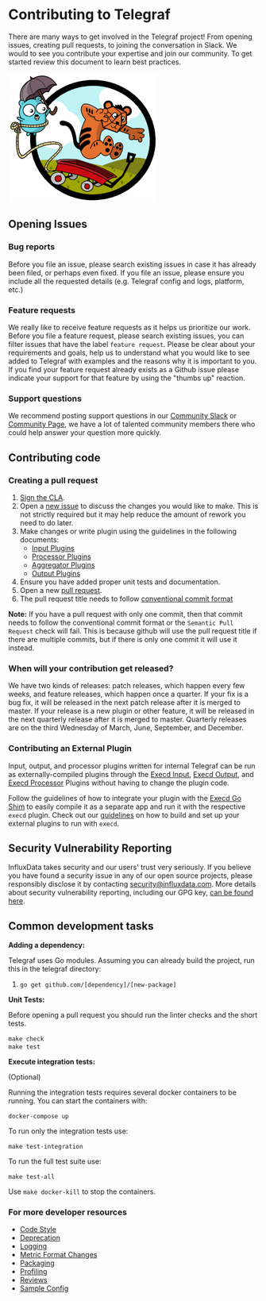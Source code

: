 # Contributing to Telegraf

There are many ways to get involved in the Telegraf project! From opening issues, creating pull requests, to joining the conversation in Slack. We would to see you contribute your expertise and join our community. To get started review this document to learn best practices.

![tiger](assets/GopherAndTiger.png "tiger")

## Opening Issues

### Bug reports

Before you file an issue, please search existing issues in case it has already been filed, or perhaps even fixed. If you file an issue, please ensure you include all the requested details (e.g. Telegraf config and logs, platform, etc.)

### Feature requests

We really like to receive feature requests as it helps us prioritize our work. Before you file a feature request, please search existing issues, you can filter issues that have the label `feature request`. Please be clear about your requirements and goals, help us to understand what you would like to see added to Telegraf with examples and the reasons why it is important to you. If you find your feature request already exists as a Github issue please indicate your support for that feature by using the "thumbs up" reaction.

### Support questions

We recommend posting support questions in our [Community Slack](https://influxdata.com/slack) or [Community Page](https://community.influxdata.com/), we have a lot of talented community members there who could help answer your question more quickly.

## Contributing code

### Creating a pull request

1. [Sign the CLA][cla].
2. Open a [new issue][] to discuss the changes you would like to make.  This is
   not strictly required but it may help reduce the amount of rework you need
   to do later.
3. Make changes or write plugin using the guidelines in the following
   documents:
   - [Input Plugins][inputs]
   - [Processor Plugins][processors]
   - [Aggregator Plugins][aggregators]
   - [Output Plugins][outputs]
4. Ensure you have added proper unit tests and documentation.
5. Open a new [pull request][].
6. The pull request title needs to follow [conventional commit format](https://www.conventionalcommits.org/en/v1.0.0/#summary)

**Note:** If you have a pull request with only one commit, then that commit needs to follow the conventional commit format or the `Semantic Pull Request` check will fail. This is because github will use the pull request title if there are multiple commits, but if there is only one commit it will use it instead.

### When will your contribution get released?

We have two kinds of releases: patch releases, which happen every few weeks, and feature releases, which happen once a quarter. If your fix is a bug fix, it will be released in the next patch release after it is merged to master. If your release is a new plugin or other feature, it will be released in the next quarterly release after it is merged to master. Quarterly releases are on the third Wednesday of March, June, September, and December.

### Contributing an External Plugin

Input, output, and processor plugins written for internal Telegraf can be run as externally-compiled plugins through the [Execd Input](/plugins/inputs/execd), [Execd Output](/plugins/outputs/execd), and [Execd Processor](/plugins/processors/execd) Plugins without having to change the plugin code.

Follow the guidelines of how to integrate your plugin with the [Execd Go Shim](/plugins/common/shim) to easily compile it as a separate app and run it with the respective `execd` plugin.
Check out our [guidelines](/docs/EXTERNAL_PLUGINS.md#external-plugin-guidelines) on how to build and set up your external plugins to run with `execd`.

## Security Vulnerability Reporting

InfluxData takes security and our users' trust very seriously. If you believe you have found a security issue in any of our
open source projects, please responsibly disclose it by contacting security@influxdata.com. More details about
security vulnerability reporting,
including our GPG key, [can be found here](https://www.influxdata.com/how-to-report-security-vulnerabilities/).

## Common development tasks

**Adding a dependency:**

Telegraf uses Go modules. Assuming you can already build the project, run this in the telegraf directory:

1. `go get github.com/[dependency]/[new-package]`

**Unit Tests:**

Before opening a pull request you should run the linter checks and
the short tests.

```shell
make check
make test
```

**Execute integration tests:**

(Optional)

Running the integration tests requires several docker containers to be
running.  You can start the containers with:

```shell
docker-compose up
```

To run only the integration tests use:

```shell
make test-integration
```

To run the full test suite use:

```shell
make test-all
```

Use `make docker-kill` to stop the containers.

### For more developer resources

- [Code Style][codestyle]
- [Deprecation][deprecation]
- [Logging][logging]
- [Metric Format Changes][metricformat]
- [Packaging][packaging]
- [Profiling][profiling]
- [Reviews][reviews]
- [Sample Config][sample config]

[cla]: https://www.influxdata.com/legal/cla/
[new issue]: https://github.com/influxdata/telegraf/issues/new/choose
[pull request]: https://github.com/influxdata/telegraf/compare
[inputs]: /docs/INPUTS.md
[processors]: /docs/PROCESSORS.md
[aggregators]: /docs/AGGREGATORS.md
[outputs]: /docs/OUTPUTS.md
[codestyle]: /docs/developers/CODE_STYLE.md
[deprecation]: /docs/developers/DEPRECATION.md
[logging]: /docs/developers/LOGGING.md
[metricformat]: /docs/developers/METRIC_FORMAT_CHANGES.md
[packaging]: /docs/developers/PACKAGING.md
[profiling]: /docs/developers/PROFILING.md
[reviews]: /docs/developers/REVIEWS.md
[sample config]: /docs/developers/SAMPLE_CONFIG.md
